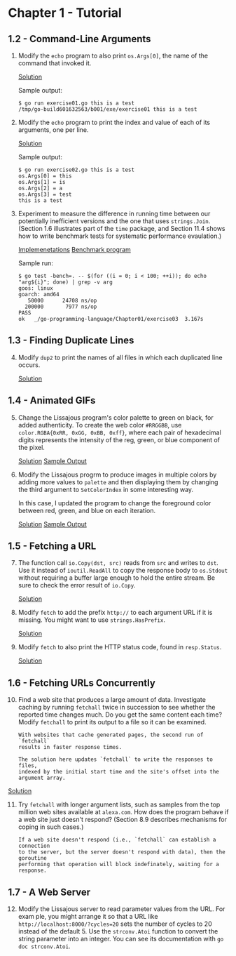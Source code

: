 # Chapter 1 - Tutorial

## 1.2 - Command-Line Arguments 

1. Modify the `echo` program to also print `os.Args[0]`, the name of the command
   that invoked it.

   [Solution](./exercise01/exercise01.go)

   Sample output:

   ```
   $ go run exercise01.go this is a test
   /tmp/go-build601632563/b001/exe/exercise01 this is a test
   ```

2. Modify the `echo` program to print the index and value of each of its
   arguments, one per line.

   [Solution](./exercise03/exercise03.go)

   Sample output:

   ```
   $ go run exercise02.go this is a test
   os.Args[0] = this
   os.Args[1] = is
   os.Args[2] = a
   os.Args[3] = test
   this is a test
   ```

3. Experiment to measure the difference in running time between our potentially
   inefficient versions and the one that uses `strings.Join`. (Section 1.6
   illustrates part of the `time` package, and Section 11.4 shows how to write
   benchmark tests for systematic performance evaulation.)

   [Implemenetations](./exercise03/exercise03.go)
   [Benchmark program](./exercise03/exercise03_test.go)

   Sample run:

   ```
   $ go test -bench=. -- $(for ((i = 0; i < 100; ++i)); do echo "arg${i}"; done) | grep -v arg
   goos: linux
   goarch: amd64
      50000	     24708 ns/op
     200000	      7977 ns/op
   PASS
   ok  	_/go-programming-language/Chapter01/exercise03	3.167s
   ```

## 1.3 - Finding Duplicate Lines

4. Modify `dup2` to print the names of all files in which each duplicated line
   occurs.

   [Solution](./exercise04/exercise04.go)

## 1.4 - Animated GIFs

5. Change the Lissajous program's color palette to green on black, for added
   authenticity.  To create the web color `#RRGGBB`, use
   `color.RGBA{0xRR, 0xGG, 0xBB, 0xff}`, where each pair of hexadecimal digits
   represents the intensity of the reg, green, or blue component of the pixel.

   [Solution](./exercise05/exercise05.go)
   [Sample Output](./exercise05/sampleOutput.gif)

6. Modify the Lissajous progrm to produce images in multiple colors by adding
   more values to `palette` and then displaying them by changing the third
   argument to `SetColorIndex` in some interesting way.

   In this case, I updated the program to change the foreground color between
   red, green, and blue on each iteration.

   [Solution](./exercise06/exercise06.go)
   [Sample Output](./exercise06/sampleOutput.gif)

## 1.5 - Fetching a URL
   
7. The function call `io.Copy(dst, src)` reads from `src` and writes to `dst`.
   Use it instead of `ioutil.ReadAll` to copy the response body to `os.Stdout`
   without requiring a buffer large enough to hold the entire stream. Be sure
   to check the error result of `io.Copy`.

   [Solution](./exercise07/exercise07.go)

8. Modify `fetch` to add the prefix `http://` to each argument URL if it is
   missing.  You might want to use `strings.HasPrefix`.

   [Solution](./exercise08/exercise08.go)

9. Modify `fetch` to also print the HTTP status code, found in `resp.Status`.

   [Solution](./exercise09/exercise09.go)

## 1.6 - Fetching URLs Concurrently

10. Find a web site that produces a large amount of data. Investigate caching by
    running `fetchall` twice in succession to see whether the reported time
    changes much. Do you get the same content each time? Modify `fetchall` to
    print its output to a file so it can be examined.

    ```
    With websites that cache generated pages, the second run of `fetchall`
    results in faster response times.

    The solution here updates `fetchall` to write the responses to files,
    indexed by the initial start time and the site's offset into the
    argument array.
    ```

   [Solution](./exercise10/exercise10.go)
    
11. Try `fetchall` with longer argument lists, such as samples from the top
    million web sites available at `alexa.com`. How does the program behave if
    a web site just doesn't respond? (Section 8.9 describes mechanisms for
    coping in such cases.)

    ```
    If a web site doesn't respond (i.e., `fetchall` can establish a connection
    to the server, but the server doesn't respond with data), then the goroutine
    performing that operation will block indefinately, waiting for a response.
    ```

## 1.7 - A Web Server

12. Modify the Lissajous server to read parameter values from the URL. For
    exam ple, you might arrange it so that a URL like
    `http://localhost:8000/?cycles=20` sets the number of cycles to 20 instead
    of the default 5. Use the `strconv.Atoi` function to convert the string
    parameter into an integer. You can see its documentation with
    `go doc strconv.Atoi`.
